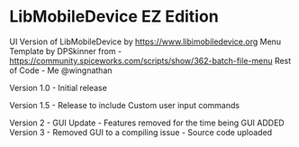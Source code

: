 # LibMobileDevice EZ Edition
 UI Version of LibMobileDevice by https://www.libimobiledevice.org
 Menu Template by DPSkinner from - https://community.spiceworks.com/scripts/show/362-batch-file-menu
 Rest of Code - Me @wingnathan 

Version 1.0 - Initial release

Version 1.5 - Release to include Custom user input commands

Version 2 - GUI Update - Features removed for the time being 
				GUI ADDED
Version 3 - Removed GUI to a compiling issue - Source code uploaded
